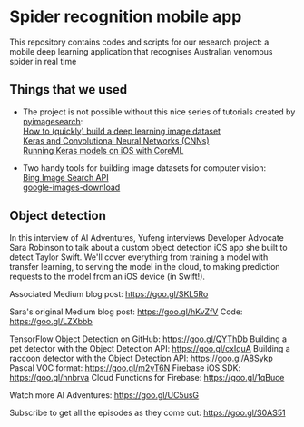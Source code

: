 # Spider recognition mobile app
This repository contains codes and scripts for our research project: a mobile deep learning application that recognises Australian venomous spider in real time

## Things that we used
- The project is not possible without this nice series of tutorials created by [pyimagesearch](https://www.pyimagesearch.com/):  
[How to (quickly) build a deep learning image dataset](https://www.pyimagesearch.com/2018/04/09/how-to-quickly-build-a-deep-learning-image-dataset/)  
[Keras and Convolutional Neural Networks (CNNs)](https://www.pyimagesearch.com/2018/04/16/keras-and-convolutional-neural-networks-cnns/)  
[Running Keras models on iOS with CoreML](https://www.pyimagesearch.com/2018/04/23/running-keras-models-on-ios-with-coreml/)  

- Two handy tools for building image datasets for computer vision:  
[Bing Image Search API](https://azure.microsoft.com/en-us/services/cognitive-services/bing-image-search-api/)  
[google-images-download](https://github.com/hardikvasa/google-images-download)

## Object detection
In this interview of AI Adventures, Yufeng interviews Developer Advocate Sara Robinson to talk about a custom object detection iOS app she built to detect Taylor Swift. We'll cover everything from training a model with transfer learning, to serving the model in the cloud, to making prediction requests to the model from an iOS device (in Swift!).

Associated Medium blog post: https://goo.gl/SKL5Ro

Sara's original Medium blog post: https://goo.gl/hKvZfV
Code: https://goo.gl/LZXbbb

TensorFlow Object Detection on GitHub: https://goo.gl/QYThDb
Building a pet detector with the Object Detection API: https://goo.gl/cxIquA
Building a raccoon detector with the Object Detection API: https://goo.gl/A8Sykp
Pascal VOC format: https://goo.gl/m2yT6N
Firebase iOS SDK: https://goo.gl/hnbrva
Cloud Functions for Firebase: https://goo.gl/1qBuce

Watch more AI Adventures: https://goo.gl/UC5usG

Subscribe to get all the episodes as they come out: https://goo.gl/S0AS51
